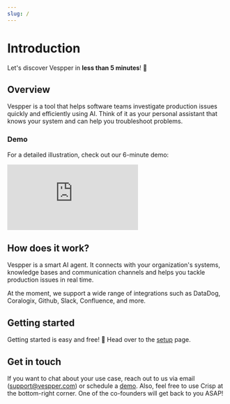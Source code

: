 ```yaml
---
slug: /
---
```


# Introduction

Let's discover Vespper in **less than 5 minutes**! 💫

## Overview

Vespper is a tool that helps software teams investigate production issues quickly and efficiently using AI. Think of it as
your personal assistant that knows your system and can help you troubleshoot problems.

### Demo

For a detailed illustration, check out our 6-minute demo:

<div style={{position: "relative", paddingBottom: "62.5%", height: 0}}>
  <iframe src="https://www.youtube.com/watch?v=1az7UP66T24" frameborder="0" webkitallowfullscreen mozallowfullscreen allowfullscreen style={{position: "absolute", top: 0, left: 0, width: "100%", height: "100%"}}></iframe>
</div>

## How does it work?

Vespper is a smart AI agent. It connects with your organization's systems, knowledge bases and communication channels and helps you tackle
production issues in real time.

At the moment, we support a wide range of integrations such as DataDog, Coralogix, Github, Slack, Confluence, and more.

## Getting started

Getting started is easy and free! 🚀 Head over to the [setup](./02-Getting%20started/01-Setup%20Vespper.md) page.

## Get in touch

If you want to chat about your use case, reach out to us via email (support@vespper.com) or schedule a [demo](https://calendly.com/vespper/30min). Also, feel free to use Crisp at the bottom-right corner. One of the co-founders will get back to you ASAP!
